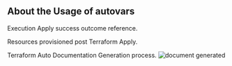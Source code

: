 ## About the Usage of autovars

Execution Apply success outcome reference.

Resources provisioned post Terraform Apply.

Terraform Auto Documentation Generation process.
![document generated](./docs/terraform_auto_documentation.png)

